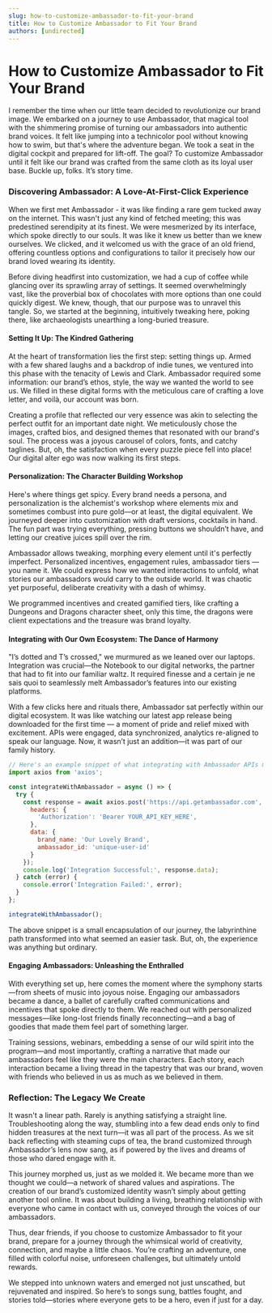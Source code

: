 ```yaml
---
slug: how-to-customize-ambassador-to-fit-your-brand
title: How to Customize Ambassador to Fit Your Brand
authors: [undirected]
---
```



# How to Customize Ambassador to Fit Your Brand

I remember the time when our little team decided to revolutionize our brand image. We embarked on a journey to use Ambassador, that magical tool with the shimmering promise of turning our ambassadors into authentic brand voices. It felt like jumping into a technicolor pool without knowing how to swim, but that's where the adventure began. We took a seat in the digital cockpit and prepared for lift-off. The goal? To customize Ambassador until it felt like our brand was crafted from the same cloth as its loyal user base. Buckle up, folks. It’s story time.

### Discovering Ambassador: A Love-At-First-Click Experience

When we first met Ambassador - it was like finding a rare gem tucked away on the internet. This wasn't just any kind of fetched meeting; this was predestined serendipity at its finest. We were mesmerized by its interface, which spoke directly to our souls. It was like it knew us better than we knew ourselves. We clicked, and it welcomed us with the grace of an old friend, offering countless options and configurations to tailor it precisely how our brand loved wearing its identity.

Before diving headfirst into customization, we had a cup of coffee while glancing over its sprawling array of settings. It seemed overwhelmingly vast, like the proverbial box of chocolates with more options than one could quickly digest. We knew, though, that our purpose was to unravel this tangle. So, we started at the beginning, intuitively tweaking here, poking there, like archaeologists unearthing a long-buried treasure.

#### Setting It Up: The Kindred Gathering

At the heart of transformation lies the first step: setting things up. Armed with a few shared laughs and a backdrop of indie tunes, we ventured into this phase with the tenacity of Lewis and Clark. Ambassador required some information: our brand’s ethos, style, the way we wanted the world to see us. We filled in these digital forms with the meticulous care of crafting a love letter, and voilà, our account was born.

Creating a profile that reflected our very essence was akin to selecting the perfect outfit for an important date night. We meticulously chose the images, crafted bios, and designed themes that resonated with our brand's soul. The process was a joyous carousel of colors, fonts, and catchy taglines. But, oh, the satisfaction when every puzzle piece fell into place! Our digital alter ego was now walking its first steps.

#### Personalization: The Character Building Workshop

Here's where things get spicy. Every brand needs a persona, and personalization is the alchemist's workshop where elements mix and sometimes combust into pure gold—or at least, the digital equivalent. We journeyed deeper into customization with draft versions, cocktails in hand. The fun part was trying everything, pressing buttons we shouldn’t have, and letting our creative juices spill over the rim.

Ambassador allows tweaking, morphing every element until it's perfectly imperfect. Personalized incentives, engagement rules, ambassador tiers — you name it. We could express how we wanted interactions to unfold, what stories our ambassadors would carry to the outside world. It was chaotic yet purposeful, deliberate creativity with a dash of whimsy.

We programmed incentives and created gamified tiers, like crafting a Dungeons and Dragons character sheet, only this time, the dragons were client expectations and the treasure was brand loyalty.

#### Integrating with Our Own Ecosystem: The Dance of Harmony

"I’s dotted and T’s crossed," we murmured as we leaned over our laptops. Integration was crucial—the Notebook to our digital networks, the partner that had to fit into our familiar waltz. It required finesse and a certain je ne sais quoi to seamlessly melt Ambassador’s features into our existing platforms.

With a few clicks here and rituals there, Ambassador sat perfectly within our digital ecosystem. It was like watching our latest app release being downloaded for the first time — a moment of pride and relief mixed with excitement. APIs were engaged, data synchronized, analytics re-aligned to speak our language. Now, it wasn’t just an addition—it was part of our family history.

```javascript
// Here's an example snippet of what integrating with Ambassador APIs might look like
import axios from 'axios';

const integrateWithAmbassador = async () => {
  try {
    const response = await axios.post('https://api.getambassador.com', {
      headers: {
        'Authorization': 'Bearer YOUR_API_KEY_HERE',
      },
      data: {
        brand_name: 'Our Lovely Brand',
        ambassador_id: 'unique-user-id'
      }
    });
    console.log('Integration Successful:', response.data);
  } catch (error) {
    console.error('Integration Failed:', error);
  }
};

integrateWithAmbassador();
```

The above snippet is a small encapsulation of our journey, the labyrinthine path transformed into what seemed an easier task. But, oh, the experience was anything but ordinary.

#### Engaging Ambassadors: Unleashing the Enthralled

With everything set up, here comes the moment where the symphony starts—from sheets of music into joyous noise. Engaging our ambassadors became a dance, a ballet of carefully crafted communications and incentives that spoke directly to them. We reached out with personalized messages—like long-lost friends finally reconnecting—and a bag of goodies that made them feel part of something larger.

Training sessions, webinars, embedding a sense of our wild spirit into the program—and most importantly, crafting a narrative that made our ambassadors feel like they were the main characters. Each story, each interaction became a living thread in the tapestry that was our brand, woven with friends who believed in us as much as we believed in them.

### Reflection: The Legacy We Create

It wasn't a linear path. Rarely is anything satisfying a straight line. Troubleshooting along the way, stumbling into a few dead ends only to find hidden treasures at the next turn—it was all part of the process. As we sit back reflecting with steaming cups of tea, the brand customized through Ambassador’s lens now sang, as if powered by the lives and dreams of those who dared engage with it.

This journey morphed us, just as we molded it. We became more than we thought we could—a network of shared values and aspirations. The creation of our brand’s customized identity wasn’t simply about getting another tool online. It was about building a living, breathing relationship with everyone who came in contact with us, conveyed through the voices of our ambassadors.

Thus, dear friends, if you choose to customize Ambassador to fit your brand, prepare for a journey through the whimsical world of creativity, connection, and maybe a little chaos. You’re crafting an adventure, one filled with colorful noise, unforeseen challenges, but ultimately untold rewards.

We stepped into unknown waters and emerged not just unscathed, but rejuvenated and inspired. So here’s to songs sung, battles fought, and stories told—stories where everyone gets to be a hero, even if just for a day.